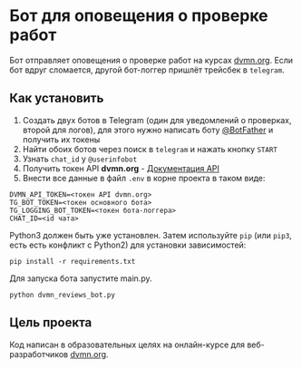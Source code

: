 # Бот для оповещения о проверке работ
Бот отправляет оповещения о проверке работ на курсах [dvmn.org](https://dvmn.org/).
Если бот вдруг сломается, другой бот-логгер пришлёт трейсбек в `telegram`.

## Как установить
1. Создать двух ботов в Telegram (один для уведомлений о проверках, второй для логов), для этого нужно написать боту [@BotFather](https://telegram.me/BotFather) и получить их токены
2. Найти обоих ботов через поиск в `telegram` и нажать кнопку `START`
3. Узнать `chat_id` у `@userinfobot`
4. Получить токен API **dvmn.org** - [Документация API](https://dvmn.org/api/docs/)
5. Внести все данные в файл ```.env``` в корне проекта в таком виде:
```
DVMN_API_TOKEN=<токен API dvmn.org>
TG_BOT_TOKEN=<токен основного бота>
TG_LOGGING_BOT_TOKEN=<токен бота-логгера>
CHAT_ID=<id чата>
```
Python3 должен быть уже установлен. 
Затем используйте `pip` (или `pip3`, есть есть конфликт с Python2) для установки зависимостей:
```
pip install -r requirements.txt
```
Для запуска бота запустите main.py.
```
python dvmn_reviews_bot.py
```

## Цель проекта

Код написан в образовательных целях на онлайн-курсе для веб-разработчиков [dvmn.org](https://dvmn.org/).
